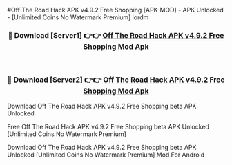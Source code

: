 #Off The Road Hack APK v4.9.2 Free Shopping [APK-MOD] - APK Unlocked - [Unlimited Coins No Watermark Premium] lordm



<div align="center">

<h3>🔴 Download [Server1] 👉👉 <a href="https://momento.my/?title=Off_The_Road_Hack_APK_v4.9.2_Free_Shopping">Off The Road Hack APK v4.9.2 Free Shopping Mod Apk</a></h3><br>

<h3>🔴 Download [Server2] 👉👉 <a href="https://momento.my/?title=Off_The_Road_Hack_APK_v4.9.2_Free_Shopping">Off The Road Hack APK v4.9.2 Free Shopping Mod Apk</a></h3>
</div>



Download Off The Road Hack APK v4.9.2 Free Shopping beta APK Unlocked

Free Off The Road Hack APK v4.9.2 Free Shopping beta APK Unlocked [Unlimited Coins No Watermark Premium]

Download Off The Road Hack APK v4.9.2 Free Shopping beta APK Unlocked [Unlimited Coins No Watermark Premium] Mod For Android

